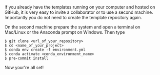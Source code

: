 If you already have the templates running on your computer and hosted on GitHub, it is
very easy to invite a collaborator or to use a second machine. Importantly you do not
need to create the template repository again.

On the second machine prepare the system and open a terminal on Mac/Linux or the
Anaconda prompt on Windows. Then type

```console
$ git clone <url_of_your_repository>
$ cd <name_of_your_project>
$ conda env create -f environment.yml
$ conda activate <conda_environment_name>
$ pre-commit install
```

Now your're all set!
